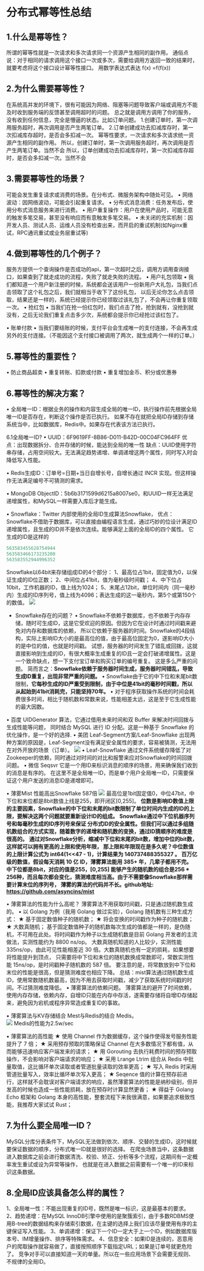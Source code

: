 
# 分布式幂等性总结

## 1.什么是幂等性？
所谓的幂等性就是一次请求和多次请求同一个资源产生相同的副作用。
通俗点说：对于相同的请求调用这个接口一次或多次，需要给调用方返回一致的结果时，就要考虑将这个接口设计幂等性接口。
用数学表达式表达 f(x) =f(f(x))

## 2.为什么需要幂等性？
在系统高并发的环境下，很有可能因为网络、阻塞等问题导致客户端或调用方不能及时收到服务端的反馈甚至调用超时的问题。
总之就是调用方调用了你的服务，没有收到任何信息，完全是懵逼的状态。比如订单问题。
1.创建订单时，第一次调用服务超时，再次调用是否产生两笔订单。
2.订单创建成功去扣减库存时，第一次扣减库存超时，是否会多扣减一次。
幂等性要求，一次请求和多次请求统一资源产生相同的副作用。
所以，创建订单时，第一次调用服务超时，再次调用是否产生两笔订单。当然不会
所以，订单创建成功去扣减库存时，第一次扣减库存超时，是否会多扣减一次。当然不会


## 3.需要幂等性的场景？
可能会发生重复请求或消费的场景。在分布式、微服务架构中随处可见。
• 网络波动：因网络波动，可能会引起重复请求。
• 分布式消息消费：任务发布后，使用分布式消息服务来进行消费。
• 用户重复操作：用户在使用产品时，可能无意的触发多笔交易，甚至没有响应而有意触发多笔交易。
• 未关闭的充实机制：因开发人员、测试人员、运维人员没有检查出来，而开启的重试机制(如Nginx重试，RPC通讯重试或业务层重试等)


## 4.做到幂等性的几个例子？
服务方提供一个查询操作是否成功的api，第一次超时之后，调用方调用查询接口，如果查到了就走成功的流程，失败了就走失败的流程。
• 用户礼包领取
    ▪ 我们都知道一个用户新注册的时候，系统都会送该用户一份新用户大礼包，当我们点击领取了这个礼包之后，我们就相当于收下了这份礼包，
        以后无论你怎么点击领取，结果还是一样的，系统已经提示你已经领取过该礼包了，不会再让你重复领取一次。
• 抢红包
    ▪ 当我们在抢一份红包时，我们点击了抢，抢到就有，没抢到就没有，之后无论我们重复点击多少次，系统都会提示你已经抢过该红包了。
    
• 账单付款
    ▪ 当我们要结账的时候，支付平台会生成唯一的支付连接，不会再生成另外的支付连接。（不能因这个支付接口被调用了两次，就生成两个一样的订单。）

## 5.幂等性的重要性？
• 防止商品超卖
• 重复转账、扣款或付款
• 重复增加金币、积分或优惠券


## 6.幂等性的解决方案？
• 全局唯一ID：根据业务的操作和内容生成全局的唯一ID，执行操作前先根据全局唯一ID是否存在，判断这个操作是否已执行。
              如果不存在就把全局ID存储到存储系统当中，比如数据库，Redis中。如果存在代表该方法已执行。
 
 6.1全局唯一ID?
• UUID：6F9619FF-8B86-D011-B42D-00C04FC964FF
优点：出现数据拆分、合并存储的时候，能达到全局的唯一性
缺点：UUID使用字符串存储，占用空间较大。无法满足趋势递增、单调递增这两个属性，同时写入时会降低写入性能。

• Redis生成ID：订单号=日期+当日自增长号，自增长通过 INCR 实现。但这样操作无法满足编号不可猜测的需求。

• MongoDB ObjectID：5b6b3171599d6215a8007se0，和UUID一样无法满足递增属性，和MySQL一样需要入库后才能生成。

• Snowflake：Twitter 内部使用的全局ID生成算法Snowflake，
优点：Snowflake不借助于数据库，可以直接由编程语言生成，通过巧妙的位设计满足ID递增属性，且生成的ID并不是依次连续。能够满足上面的全局ID的四个属性。
     它生成的ID是这样的
````sql
563583455628754944
563583466173235200
563583552944996352
````
Snowflake以64bit来存储组成ID的4个部分：
1、最高位占1bit，固定值为0，以保证生成的ID位正数；
2、中间位占41bit，值为毫秒级时间戳；
4、中下位占10bit，工作机器的ID，值上线为1024；
5、末尾占12bit，单位时间内（同一毫秒内）生成的ID序列号，值上线为4096；表达生成的这一毫秒内，第5个或第150个的数值。
![](./pictures/Snowflake.webp)

* Snowflake存在的问题？
• Snowflake不依赖于数据库，也不依赖于内存存储，随时可生成ID，这是它受欢迎的原因。但因为它在设计时通过时间戳来避免对内存和数据库的依赖，
所以它依赖于服务器的时间。Snowflake的4段结构，实际上影响ID大小的是最高位的值，由于最高位固定为0，遂影响ID大小的是中位的值，也就是时间戳。
试想，服务器的时间发生了错乱或回拨，这就直接影响到生成的ID，有很大概率生成重复的ID且一定会打破递增属性。这是一个致命缺点，想一下支付宝订单和购买订单的编号重复。
这是多么严重的问题。
简而言之：**Snowflake依赖于服务器时间生成，服务器时间错乱，导致生成ID重复，出现非常严重的问题。**
• Snowflake由于它的中下位和末尾bit数限制，**它每秒生成的ID严重受到限制，由于中位是41bit的毫秒时间戳，所以从起始到41bit消耗完，只能坚持70年。**
• 对于程序获取操作系统的时间会耗费很多时间，相比于随机数和常数来说，性能相差太远，这是至于它生成性能的最大因数。

• 百度 UIDGenerator 算法，它通过借用未来时间和双 Buffer 来解决时间回拨与生成性能等问题，
  同时结合 MySQL 进行 ID 分配。这是一种基于 Snowflake 的优化操作，是一个好的选择.
• 美团 Leaf-Segment方案/Leaf-Snowflake 出现两种方案的原因是，Leaf-Segment没有满足安全属性的要求，容易被猜测，无法用在对外开放的场景（订单）。
![](./pictures/美团Leaf-Segment.webp)
    ▪ Leaf-Snowflake 通过文件系统缓存降低了对Zookeeper的依赖，同时通过对时间的对比和报警来应对Snowflake的时间回拨问题。
• 微信 Seqsvr 它是一个用ID来标识消息的顺序的场景，用来确保我们收到的消息是有序的。
  在这里不是全局唯一ID，而是单个用户全局唯一ID，只需要保证这个用户发送的消息ID是递增即可。 
     
• 薄雾Mist 性能高出Snowflake 587倍
![](./pictures/Mist薄雾算法.webp) 最高位是1bit固定值0，中位47bit，中下位和末位都是8bit数值上线是255，即开闭区[0,255]。
**位数是影响ID数值上限的主要因素，Snowflake的中下位和末尾的bit数限制了单位时间内生成的ID的上限，要解决这两个问题就要重新设计ID的组成。**
**Snowflake通过中下位机器序列号和每毫秒生成的ID序列号来保证 分布式ID的安全属性。但我们可以通过多组随机数组合的方式实现，随着数字的递增和随机数的变换，通过ID猜顺序的难度是很高的。**
**通过对Snowflake分析，缩减中下位和末尾的bit数，增加中位的bit数，这样就可以拥有更高的上限和使用年限，
  那上限和年限现在是多久呢？中位数值的上限计算公式为 int64(1<<47 - 1)，计算结果为 140737488355327 。
  百万亿级的数值，假设每天消耗 10 亿 ID，薄雾算法能用 385+ 年，几辈子都用不完。
  中下位都是8bit，对应的值是255，[0,255] 能够产生的随机数的组合是256 * 256种，而且每次都会变化，猜测难度相当高。由于不需要像Snowflake那样需要计算末位的序列号，
  薄雾的算法的代码并不长。github地址: https://github.com/asyncins/mist**
  
• 薄雾算法的性能为什么高呢？
薄雾算法不用获取时间戳，只是通过随机数生成的。
▪ 以 Golang 为例（我用 Golang 做过实验），Golang 随机数有三种生成方式：
    ★ 基于固定数值种子的随机数；
    ★ 将会变换的时间戳作为种子的随机数；
    ★ 大数真随机；
基于固定数值种子的随机数每次生成的值都是一样的，是伪随机，不可用在此处。将时间戳作为种子以生成随机数是目前 Golang 开发者的主流做法，实测性能约为 8800 ns/op。
大数真随机知道的人比较少，实测性能 335ns/op，由此可见性能相差近 30 倍。大数真随机也有一定的损耗，如果想要将性能提升到顶点，
只需要将中下位和末位的随机数换成常数即可，常数实测性能 15ns/op，是时间戳种子随机数的 587 倍。
要注意的是，将常数放到中下位和末位的性能是很高，但是猜测难度也相应下降。
总结：mist算法通过随机数生成ID，使用常数随机数最高，因为不用去获取时间戳，减少了获取系统时间戳的时间。不过猜测难度降低。
▪ 薄雾算法的依赖问题。
薄雾算法的避开了时间依赖，使用内存存储，依赖内存，自增ID只能在内存中存活，遂需要存储将自增ID存储起来，避免因为宕机或程序异常造成重复ID的事故。

▪ 薄雾算法与KV存储结合
Mest与Redis的结合 Medis。                                                         
![](./pictures/Medis.webp)
Medis的性能为2.5w/sec

▪ 薄雾算法的高性能
★ 使用 Channel 作为数据缓存，这个操作使得发号服务性能提升了 7 倍；
★ 采用预存预取的策略保证 Channel 在大多数情况下都有值，从而能够迅速响应客户端发来的请求；
★ 用 Gorouting 去执行耗费时间的预存预取操作，不会影响对客户端请求的响应；
★ 采用 Lrange Ltrim 组合从 Redis 中批量取值，这比循环单次读取或者管道批量读取的效率更高；
★ 写入 Redis 时采用管道批量写入，效率比循环单次写入更高；
★ Seqence 值的计算在预存前进行，这样就不会耽误对客户端请求的响应，虽然薄雾算法的性能是纳秒级别，但并发高的时候也造成一些性能损耗，放在预存时计算显然更香；
★ 得益于 Golang Echo 框架和 Golang 本身的高性能，整套流程下来我很满意，如果要追求极致性能，我推荐大家试试 Rust；

## 7.为什么要全局唯一ID？
MySQL分库分表条件下，MySQL无法做到依次、顺序、交替的生成ID，这时候就要保证数据的顺序，分布式唯一ID就是很好的选择。
在爬虫场景当中，这条数据进入数据库之前会进行数据清洗、校验、矫正、分析等多个流程，这期间有一定概率发生重试或设为异常等操作，
也就是在进入数据之前需要有一个唯一的ID来标识这条数据。

## 8.全局ID应该具备怎么样的属性？
1、全局唯一性：不能出现重复的ID号，既然是唯一标识，这是最基本的要求。
2、趋势递增：在MySQL InnoDB引擎中使用的是聚簇索引，由于多数RDBMS使用B-tree的数据结构来存储索引数据，在主键的选择上我们应该尽量使用有序的主键保证写入性能。
3、单调递增：保证下一个ID一定大于上一个ID，例如数据库版本号、IM增量操作、排序等特殊需求。
4、信息安全：如果ID是连续的，恶意用户的爬取操作就容易做了，直接按照顺序下载指定URL；如果是订单号就更危险了。
           竞争对手可以直接知道一天的单量。所以在一些应用场景下会需要无规则、不规律的全局ID。



    
    
    
    